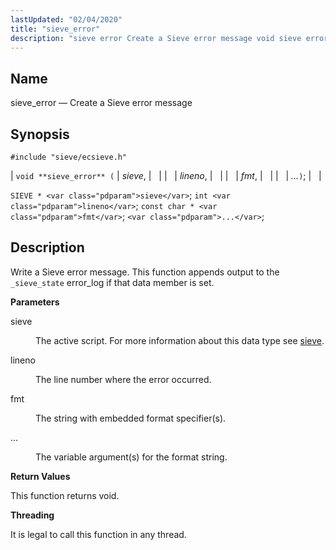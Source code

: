 ```yaml
---
lastUpdated: "02/04/2020"
title: "sieve_error"
description: "sieve error Create a Sieve error message void sieve error sieve lineno fmt SIEVE sieve int lineno const char fmt Write a Sieve error message This function appends output to the sieve state error log if that data member is set sieve The active script For more information about this..."
---
```


<a name="apis.sieve_error"></a> 
## Name

sieve_error — Create a Sieve error message

## Synopsis

`#include "sieve/ecsieve.h"`

| `void **sieve_error** (` | <var class="pdparam">sieve</var>, |   |
|   | <var class="pdparam">lineno</var>, |   |
|   | <var class="pdparam">fmt</var>, |   |
|   | <var class="pdparam">...</var>`)`; |   |

`SIEVE * <var class="pdparam">sieve</var>`;
`int <var class="pdparam">lineno</var>`;
`const char * <var class="pdparam">fmt</var>`;
`<var class="pdparam">...</var>`;<a name="idp59920704"></a> 
## Description

Write a Sieve error message. This function appends output to the `_sieve_state` error_log if that data member is set.

**<a name="idp59922432"></a> Parameters**

<dl class="variablelist">

<dt>sieve</dt>

<dd>

The active script. For more information about this data type see [sieve](/momentum/3/3-api/structs-sieve).

</dd>

<dt>lineno</dt>

<dd>

The line number where the error occurred.

</dd>

<dt>fmt</dt>

<dd>

The string with embedded format specifier(s).

</dd>

<dt>...</dt>

<dd>

The variable argument(s) for the format string.

</dd>

</dl>

**<a name="idp59931472"></a> Return Values**

This function returns void.

**<a name="idp59932384"></a> Threading**

It is legal to call this function in any thread.